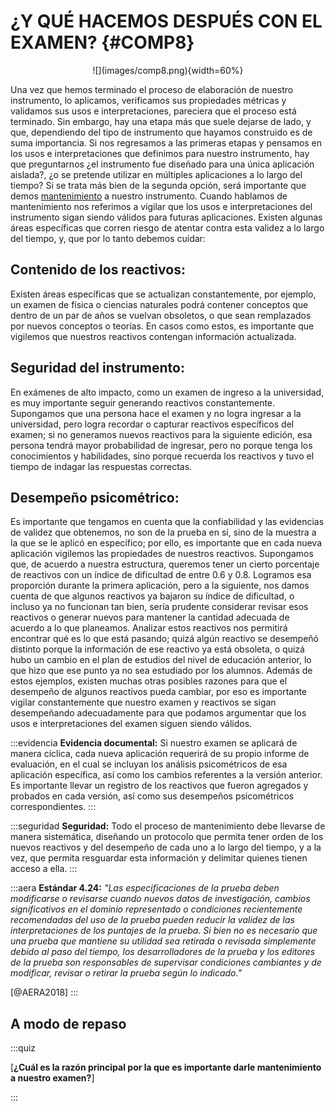 # ¿Y QUÉ HACEMOS DESPUÉS CON EL EXAMEN? {#COMP8}

<center>![](images/comp8.png){width=60%}</center>


Una vez que hemos terminado el proceso de elaboración de nuestro instrumento, lo aplicamos, verificamos sus propiedades métricas y validamos sus usos e interpretaciones, pareciera que el proceso está terminado. Sin embargo, hay una etapa más que suele dejarse de lado, y que, dependiendo del tipo de instrumento que hayamos construido es de suma importancia. Si nos regresamos a las primeras etapas y pensamos en los usos e interpretaciones que definimos para nuestro instrumento, hay que preguntarnos ¿el instrumento fue diseñado para una única aplicación aislada?, ¿o se pretende utilizar en múltiples aplicaciones a lo largo del tiempo? Si se trata más bien de la segunda opción, será importante que demos [mantenimiento](#mantenimiento) a nuestro instrumento.
Cuando hablamos de mantenimiento nos referimos a vigilar que los usos e interpretaciones del instrumento sigan siendo válidos para futuras aplicaciones. Existen algunas áreas específicas que corren riesgo de atentar contra esta validez a lo largo del tiempo, y, que por lo tanto debemos cuidar:

##	Contenido de los reactivos: 
Existen áreas específicas que se actualizan constantemente, por ejemplo, un examen de física o ciencias naturales podrá contener conceptos que dentro de un par de años se vuelvan obsoletos, o que sean remplazados por nuevos conceptos o teorías. En casos como estos, es importante que vigilemos que nuestros reactivos contengan información actualizada.  

##	Seguridad del instrumento: 
En exámenes de alto impacto, como un examen de ingreso a la universidad, es muy importante seguir generando reactivos constantemente. Supongamos que una persona hace el examen y no logra ingresar a la universidad, pero logra recordar o capturar reactivos específicos del examen; si no generamos nuevos reactivos para la siguiente edición, esa persona tendrá mayor probabilidad de ingresar, pero no porque tenga los conocimientos y habilidades, sino porque recuerda los reactivos y tuvo el tiempo de indagar las respuestas correctas.  

##	Desempeño psicométrico: 
Es importante que tengamos en cuenta que la confiabilidad y las evidencias de validez que obtenemos, no son de la prueba en sí, sino de la muestra a la que se le aplicó en específico; por ello, es importante que en cada nueva aplicación vigilemos las propiedades de nuestros reactivos. Supongamos que, de acuerdo a nuestra estructura, queremos tener un cierto porcentaje de reactivos con un índice de dificultad de entre 0.6 y 0.8. Logramos esa proporción durante la primera aplicación, pero a la siguiente, nos damos cuenta de que algunos reactivos ya bajaron su índice de dificultad, o incluso ya no funcionan tan bien, sería prudente considerar revisar esos reactivos o generar nuevos para mantener la cantidad adecuada de acuerdo a lo que planeamos. Analizar estos reactivos nos permitirá encontrar qué es lo que está pasando; quizá algún reactivo se desempeñó distinto porque la información de ese reactivo ya está obsoleta, o quizá hubo un cambio en el plan de estudios del nivel de educación anterior, lo que hizo que ese punto ya no sea estudiado por los alumnos. Además de estos ejemplos, existen muchas otras posibles razones para que el desempeño de algunos reactivos pueda cambiar, por eso es importante vigilar constantemente que nuestro examen y reactivos se sigan desempeñando adecuadamente para que podamos argumentar que los usos e interpretaciones del examen siguen siendo válidos.

:::evidencia
**Evidencia documental:** Si nuestro examen se aplicará de manera cíclica, cada nueva aplicación requerirá de su propio informe de evaluación, en el cual se incluyan los análisis psicométricos de esa aplicación específica, así como los cambios referentes a la versión anterior. Es importante llevar un registro de los reactivos que fueron agregados y probados en cada versión, así como sus desempeños psicométricos correspondientes.
:::

:::seguridad
**Seguridad:** Todo el proceso de mantenimiento debe llevarse de manera sistemática, diseñando un protocolo que permita tener orden de los nuevos reactivos y del desempeño de cada uno a lo largo del tiempo, y a la vez, que permita resguardar esta información y delimitar quienes tienen acceso a ella.
:::

:::aera
**Estándar 4.24:**
*"Las especificaciones de la prueba deben modificarse o revisarse cuando nuevos datos de investigación, cambios significativos en el dominio representado o condiciones recientemente recomendadas del uso de la prueba pueden reducir la validez de las interpretaciones de los puntajes de la prueba. Si bien no es necesario que una prueba que mantiene su utilidad sea retirada o revisada simplemente debido al paso del tiempo, los desarrolladores de la prueba y los editores de la prueba son responsables de supervisar condiciones cambiantes y de modificar, revisar o retirar la prueba según lo indicado."*

[@AERA2018]
:::


## A modo de repaso

:::quiz

[**¿Cuál es la razón principal por la que es importante darle mantenimiento a nuestro examen?**]

:::
